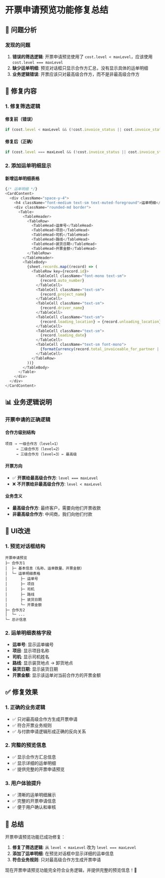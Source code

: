 # 开票申请预览功能修复总结

## 🎯 **问题分析**

### 发现的问题
1. **错误的筛选逻辑**: 开票申请预览使用了 `cost.level < maxLevel`，应该使用 `cost.level === maxLevel`
2. **缺少运单明细**: 预览对话框只显示合作方汇总，没有显示具体的运单明细
3. **业务逻辑错误**: 开票应该只对最高级合作方，而不是非最高级合作方

## 🔧 **修复内容**

### 1. **修复筛选逻辑**

#### **修复前（错误）**
```typescript
if (cost.level < maxLevel && (!cost.invoice_status || cost.invoice_status === 'Uninvoiced')) {
```

#### **修复后（正确）**
```typescript
if (cost.level === maxLevel && (!cost.invoice_status || cost.invoice_status === 'Uninvoiced')) {
```

### 2. **添加运单明细显示**

#### **新增运单明细表格**
```typescript
{/* 运单明细 */}
<CardContent>
  <div className="space-y-4">
    <h4 className="font-medium text-sm text-muted-foreground">运单明细</h4>
    <div className="rounded-md border">
      <Table>
        <TableHeader>
          <TableRow>
            <TableHead>运单号</TableHead>
            <TableHead>项目</TableHead>
            <TableHead>司机</TableHead>
            <TableHead>路线</TableHead>
            <TableHead>装货日期</TableHead>
            <TableHead>开票金额</TableHead>
          </TableRow>
        </TableHeader>
        <TableBody>
          {sheet.records.map((record) => (
            <TableRow key={record.id}>
              <TableCell className="font-mono text-sm">
                {record.auto_number}
              </TableCell>
              <TableCell className="text-sm">
                {record.project_name}
              </TableCell>
              <TableCell className="text-sm">
                {record.driver_name}
              </TableCell>
              <TableCell className="text-sm">
                {record.loading_location} → {record.unloading_location}
              </TableCell>
              <TableCell className="text-sm">
                {record.loading_date}
              </TableCell>
              <TableCell className="text-sm font-mono">
                {formatCurrency(record.total_invoiceable_for_partner || 0)}
              </TableCell>
            </TableRow>
          ))}
        </TableBody>
      </Table>
    </div>
  </div>
</CardContent>
```

## 📊 **业务逻辑说明**

### 开票申请的正确逻辑

#### **合作方级别结构**
```
项目 → 一级合作方（level=1）
     → 二级合作方（level=2）  
     → 三级合作方（level=3）← 最高级
```

#### **开票方向**
- ✅ **开票给最高级合作方**: `level === maxLevel`
- ❌ **不开票给非最高级合作方**: `level < maxLevel`

#### **业务含义**
- **最高级合作方**: 最终客户，需要向他们开票收款
- **非最高级合作方**: 中间商，我们向他们付款

## 🎨 **UI改进**

### 1. **预览对话框结构**
```
开票申请预览
├─ 合作方1
│  ├─ 基本信息（名称、运单数量、开票金额）
│  └─ 运单明细表格
│      ├─ 运单号
│      ├─ 项目
│      ├─ 司机
│      ├─ 路线
│      ├─ 装货日期
│      └─ 开票金额
├─ 合作方2
│  └─ ...
└─ 总计信息
```

### 2. **运单明细表格字段**
- **运单号**: 显示运单编号
- **项目**: 显示项目名称
- **司机**: 显示司机姓名
- **路线**: 显示装货地点 → 卸货地点
- **装货日期**: 显示装货日期
- **开票金额**: 显示该运单对当前合作方的开票金额

## ✅ **修复效果**

### 1. **正确的业务逻辑**
- ✅ 只对最高级合作方生成开票申请
- ✅ 符合开票业务规则
- ✅ 与付款申请逻辑形成正确的反向关系

### 2. **完整的预览信息**
- ✅ 显示合作方汇总信息
- ✅ 显示详细的运单明细
- ✅ 提供完整的开票申请预览

### 3. **用户体验提升**
- ✅ 清晰的运单明细展示
- ✅ 完整的开票申请信息
- ✅ 便于用户确认和审核

## 🚀 **总结**

开票申请预览功能已成功修复：

1. **修复了筛选逻辑**: 从 `level < maxLevel` 改为 `level === maxLevel`
2. **添加了运单明细**: 在预览对话框中显示详细的运单信息
3. **符合业务规则**: 只对最高级合作方生成开票申请

现在开票申请预览功能完全符合业务逻辑，并提供完整的预览信息！🎉
